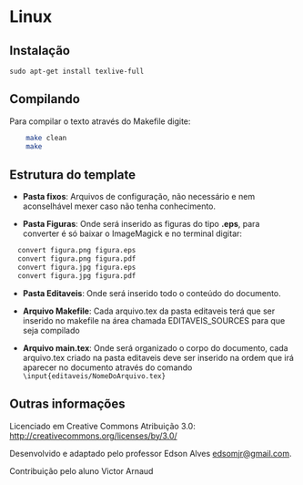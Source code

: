 # Linux

## Instalação

```sudo apt-get install texlive-full```

## Compilando

Para compilar o texto através do Makefile digite:

  ```sh
	  make clean
	  make
  ```

## Estrutura do template

* **Pasta fixos**: Arquivos de configuração, não necessário e nem aconselhável mexer caso não tenha conhecimento.

* **Pasta Figuras**: Onde será inserido as figuras do tipo **.eps**, para converter é só baixar o ImageMagick e no terminal digitar:

```sh
  convert figura.png figura.eps
  convert figura.png figura.pdf
  convert figura.jpg figura.eps
  convert figura.jpg figura.pdf
```

* **Pasta Editaveis**: Onde será inserido todo o conteúdo do documento.

* **Arquivo Makefile**: Cada arquivo.tex da pasta editaveis terá que ser inserido no makefile na área chamada EDITAVEIS_SOURCES para que seja compilado

* **Arquivo main.tex**: Onde será organizado o corpo do documento, cada arquivo.tex criado na pasta editaveis deve ser
inserido na ordem que irá aparecer no documento através do comando ```\input{editaveis/NomeDoArquivo.tex}```

## Outras informações

Licenciado em Creative Commons Atribuição 3.0: http://creativecommons.org/licenses/by/3.0/

Desenvolvido e adaptado pelo professor Edson Alves edsomjr@gmail.com.

Contribuição pelo aluno Victor Arnaud

